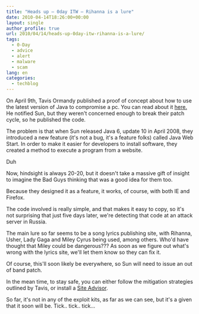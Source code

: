 ```yaml
---
title: "Heads up – 0day ITW – Rihanna is a lure"
date: 2010-04-14T18:26:00+00:00
layout: single
author_profile: true
url: 2010/04/14/heads-up-0day-itw-rihanna-is-a-lure/
tags:
  - 0-Day
  - advice
  - alert
  - malware
  - scam
lang: en
categories: 
  - techblog
---
```

On April 9th, Tavis Ormandy published a proof of concept about how to use the latest version of Java to compromise a pc. You can read about it [here.](http://seclists.org/fulldisclosure/2010/Apr/119) He notified Sun, but they weren't concerned enough to break their patch cycle, so he published the code.  

The problem is that when Sun released Java 6, update 10 in April 2008, they introduced a new feature (it's not a bug, it's a feature folks) called Java Web Start. In order to make it easier for developers to install software, they created a method to execute a program from a website.  

Duh 

Now, hindsight is always 20-20, but it doesn't take a massive gift of insight to imagine the Bad Guys thinking that was a good idea for them too. 

Because they designed it as a feature, it works, of course, with both IE and Firefox. 

The code involved is really simple, and that makes it easy to copy, so it's not surprising that just five days later, we're detecting that code at an attack server in Russia. 

The main lure so far seems to be a song lyrics publishing site, with Rihanna, Usher, Lady Gaga and Miley Cyrus being used, among others. Who'd have thought that Miley could be dangerous??? As soon as we figure out what's wrong with the lyrics site, we'll let them know so they can fix it. 

Of course, this'll soon likely be everywhere, so Sun will need to issue an out of band patch. 

In the mean time, to stay safe, you can either follow the mitigation strategies outlined by Tavis, or install a [Site Advisor](http://sites.google.com/site/boelectronic/computer/security/site-advisor). 

So far, it's not in any of the exploit kits, as far as we can see, but it's a given that it soon will be. Tick.. tick.. tick…